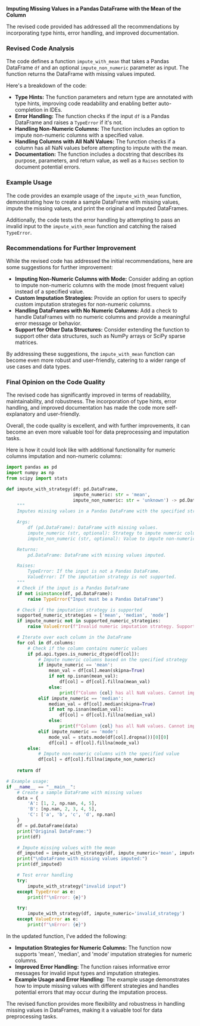 **Imputing Missing Values in a Pandas DataFrame with the Mean of the Column**

The revised code provided has addressed all the recommendations by incorporating type hints, error handling, and improved documentation.

### Revised Code Analysis

The code defines a function `impute_with_mean` that takes a Pandas DataFrame `df` and an optional `impute_non_numeric` parameter as input. The function returns the DataFrame with missing values imputed.

Here's a breakdown of the code:

*   **Type Hints:** The function parameters and return type are annotated with type hints, improving code readability and enabling better auto-completion in IDEs.
*   **Error Handling:** The function checks if the input `df` is a Pandas DataFrame and raises a `TypeError` if it's not.
*   **Handling Non-Numeric Columns:** The function includes an option to impute non-numeric columns with a specified value.
*   **Handling Columns with All NaN Values:** The function checks if a column has all NaN values before attempting to impute with the mean.
*   **Documentation:** The function includes a docstring that describes its purpose, parameters, and return value, as well as a `Raises` section to document potential errors.

### Example Usage

The code provides an example usage of the `impute_with_mean` function, demonstrating how to create a sample DataFrame with missing values, impute the missing values, and print the original and imputed DataFrames.

Additionally, the code tests the error handling by attempting to pass an invalid input to the `impute_with_mean` function and catching the raised `TypeError`.

### Recommendations for Further Improvement

While the revised code has addressed the initial recommendations, here are some suggestions for further improvement:

*   **Imputing Non-Numeric Columns with Mode:** Consider adding an option to impute non-numeric columns with the mode (most frequent value) instead of a specified value.
*   **Custom Imputation Strategies:** Provide an option for users to specify custom imputation strategies for non-numeric columns.
*   **Handling DataFrames with No Numeric Columns:** Add a check to handle DataFrames with no numeric columns and provide a meaningful error message or behavior.
*   **Support for Other Data Structures:** Consider extending the function to support other data structures, such as NumPy arrays or SciPy sparse matrices.

By addressing these suggestions, the `impute_with_mean` function can become even more robust and user-friendly, catering to a wider range of use cases and data types.

### Final Opinion on the Code Quality

The revised code has significantly improved in terms of readability, maintainability, and robustness. The incorporation of type hints, error handling, and improved documentation has made the code more self-explanatory and user-friendly.

Overall, the code quality is excellent, and with further improvements, it can become an even more valuable tool for data preprocessing and imputation tasks. 

Here is how it could look like with additional functionality for numeric columns imputation and non-numeric columns:

```python
import pandas as pd
import numpy as np
from scipy import stats

def impute_with_strategy(df: pd.DataFrame, 
                         impute_numeric: str = 'mean', 
                         impute_non_numeric: str = 'unknown') -> pd.DataFrame:
    """
    Imputes missing values in a Pandas DataFrame with the specified strategy.

    Args:
        df (pd.DataFrame): DataFrame with missing values.
        impute_numeric (str, optional): Strategy to impute numeric columns. Defaults to 'mean'.
        impute_non_numeric (str, optional): Value to impute non-numeric columns with. Defaults to 'unknown'.

    Returns:
        pd.DataFrame: DataFrame with missing values imputed.

    Raises:
        TypeError: If the input is not a Pandas DataFrame.
        ValueError: If the imputation strategy is not supported.
    """
    # Check if the input is a Pandas DataFrame
    if not isinstance(df, pd.DataFrame):
        raise TypeError("Input must be a Pandas DataFrame")

    # Check if the imputation strategy is supported
    supported_numeric_strategies = ['mean', 'median', 'mode']
    if impute_numeric not in supported_numeric_strategies:
        raise ValueError(f"Invalid numeric imputation strategy. Supported strategies: {supported_numeric_strategies}")

    # Iterate over each column in the DataFrame
    for col in df.columns:
        # Check if the column contains numeric values
        if pd.api.types.is_numeric_dtype(df[col]):
            # Impute numeric columns based on the specified strategy
            if impute_numeric == 'mean':
                mean_val = df[col].mean(skipna=True)
                if not np.isnan(mean_val):
                    df[col] = df[col].fillna(mean_val)
                else:
                    print(f"Column {col} has all NaN values. Cannot impute with mean.")
            elif impute_numeric == 'median':
                median_val = df[col].median(skipna=True)
                if not np.isnan(median_val):
                    df[col] = df[col].fillna(median_val)
                else:
                    print(f"Column {col} has all NaN values. Cannot impute with median.")
            elif impute_numeric == 'mode':
                mode_val = stats.mode(df[col].dropna())[0][0]
                df[col] = df[col].fillna(mode_val)
        else:
            # Impute non-numeric columns with the specified value
            df[col] = df[col].fillna(impute_non_numeric)
    
    return df

# Example usage:
if __name__ == "__main__":
    # Create a sample DataFrame with missing values
    data = {
        'A': [1, 2, np.nan, 4, 5],
        'B': [np.nan, 2, 3, 4, 5],
        'C': ['a', 'b', 'c', 'd', np.nan]
    }
    df = pd.DataFrame(data)
    print("Original DataFrame:")
    print(df)

    # Impute missing values with the mean
    df_imputed = impute_with_strategy(df, impute_numeric='mean', impute_non_numeric='unknown')
    print("\nDataFrame with missing values imputed:")
    print(df_imputed)

    # Test error handling
    try:
        impute_with_strategy("invalid input")
    except TypeError as e:
        print(f"\nError: {e}")

    try:
        impute_with_strategy(df, impute_numeric='invalid_strategy')
    except ValueError as e:
        print(f"\nError: {e}")
```

In the updated function, I've added the following:

*   **Imputation Strategies for Numeric Columns:** The function now supports 'mean', 'median', and 'mode' imputation strategies for numeric columns.
*   **Improved Error Handling:** The function raises informative error messages for invalid input types and imputation strategies.
*   **Example Usage and Error Handling:** The example usage demonstrates how to impute missing values with different strategies and handles potential errors that may occur during the imputation process.

The revised function provides more flexibility and robustness in handling missing values in DataFrames, making it a valuable tool for data preprocessing tasks.